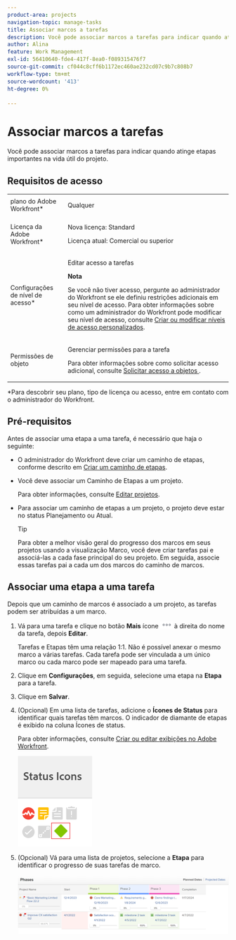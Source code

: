 ```yaml
---
product-area: projects
navigation-topic: manage-tasks
title: Associar marcos a tarefas
description: Você pode associar marcos a tarefas para indicar quando atinge etapas importantes na vida útil do projeto. Você deve associar um caminho de etapas a um projeto antes de associar etapas a tarefas no projeto.
author: Alina
feature: Work Management
exl-id: 56410640-fde4-417f-8ea0-f089315476f7
source-git-commit: cf044c8cff6b1172ec460ae232cd07c9b7c808b7
workflow-type: tm+mt
source-wordcount: '413'
ht-degree: 0%

---
```


# Associar marcos a tarefas

<!--Audited: 01/2024-->

Você pode associar marcos a tarefas para indicar quando atinge etapas importantes na vida útil do projeto.

## Requisitos de acesso

<table style="table-layout:auto"> 
 <col> 
 <col> 
 <tbody> 
  <tr> 
   <td role="rowheader">plano do Adobe Workfront*</td> 
   <td> <p>Qualquer</p> </td> 
  </tr> 
  <tr> 
   <td role="rowheader">Licença da Adobe Workfront*</td> 
   <td> <p>Nova licença: Standard</p> 
   <p>Licença atual: Comercial ou superior</p> 
   </td> 
  </tr> 
  <tr> 
   <td role="rowheader">Configurações de nível de acesso*</td> 
   <td> <p>Editar acesso a tarefas</p> <p><b>Nota</b>

Se você não tiver acesso, pergunte ao administrador do Workfront se ele definiu restrições adicionais em seu nível de acesso. Para obter informações sobre como um administrador do Workfront pode modificar seu nível de acesso, consulte <a href="../../../administration-and-setup/add-users/configure-and-grant-access/create-modify-access-levels.md" class="MCXref xref">Criar ou modificar níveis de acesso personalizados</a>.</p> </td>
</tr> 
  <tr> 
   <td role="rowheader">Permissões de objeto</td> 
   <td> <p>Gerenciar permissões para a tarefa</p> <p>Para obter informações sobre como solicitar acesso adicional, consulte <a href="../../../workfront-basics/grant-and-request-access-to-objects/request-access.md" class="MCXref xref">Solicitar acesso a objetos </a>.</p> </td> 
  </tr> 
 </tbody> 
</table>

&#42;Para descobrir seu plano, tipo de licença ou acesso, entre em contato com o administrador do Workfront.

## Pré-requisitos

Antes de associar uma etapa a uma tarefa, é necessário que haja o seguinte:

* O administrador do Workfront deve criar um caminho de etapas, conforme descrito em [Criar um caminho de etapas](../../../administration-and-setup/customize-workfront/configure-approval-milestone-processes/create-milestone-path.md).

* Você deve associar um Caminho de Etapas a um projeto.

  Para obter informações, consulte [Editar projetos](/help/quicksilver/manage-work/projects/manage-projects/edit-projects.md).

* Para associar um caminho de etapas a um projeto, o projeto deve estar no status Planejamento ou Atual.

  >[!TIP]
  >
  >Para obter a melhor visão geral do progresso dos marcos em seus projetos usando a visualização Marco, você deve criar tarefas pai e associá-las a cada fase principal do seu projeto. Em seguida, associe essas tarefas pai a cada um dos marcos do caminho de marcos.

## Associar uma etapa a uma tarefa

Depois que um caminho de marcos é associado a um projeto, as tarefas podem ser atribuídas a um marco.

1. Vá para uma tarefa e clique no botão **Mais** ícone ![](assets/more-icon.png) à direita do nome da tarefa, depois **Editar**.

   Tarefas e Etapas têm uma relação 1:1. Não é possível anexar o mesmo marco a várias tarefas. Cada tarefa pode ser vinculada a um único marco ou cada marco pode ser mapeado para uma tarefa.

1. Clique em **Configurações**, em seguida, selecione uma etapa na **Etapa** para a tarefa.
1. Clique em **Salvar**.
1. (Opcional) Em uma lista de tarefas, adicione o **Ícones de Status** para identificar quais tarefas têm marcos. O indicador de diamante de etapas é exibido na coluna Ícones de status.

   Para obter informações, consulte [Criar ou editar exibições no Adobe Workfront](/help/quicksilver/reports-and-dashboards/reports/reporting-elements/create-edit-views.md).

   ![](assets/amwt3.png)

1. (Opcional) Vá para uma lista de projetos, selecione a **Etapa** para identificar o progresso de suas tarefas de marco.

   ![](assets/milestone-view-project-list.png)
